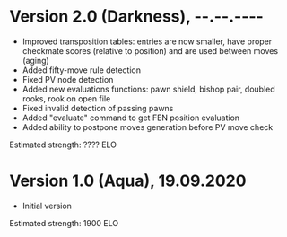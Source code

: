 # Version 2.0 (Darkness), --.--.----
 - Improved transposition tables: entries are now smaller, have proper checkmate scores (relative to position) and are used between moves (aging)
 - Added fifty-move rule detection
 - Fixed PV node detection
 - Added new evaluations functions: pawn shield, bishop pair, doubled rooks, rook on open file
 - Fixed invalid detection of passing pawns
 - Added "evaluate" command to get FEN position evaluation
 - Added ability to postpone moves generation before PV move check

Estimated strength: ???? ELO

# Version 1.0 (Aqua), 19.09.2020
 - Initial version

Estimated strength: 1900 ELO